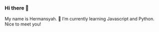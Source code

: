 ### Hi there 👋
My name is Hermansyah. 
🌱 I’m currently learning Javascript and Python. 
Nice to meet you!
